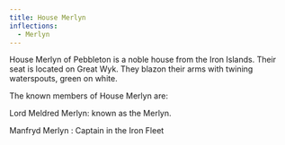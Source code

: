 ```yaml
---
title: House Merlyn
inflections:
  - Merlyn
---
```


House Merlyn of Pebbleton is a noble house from the Iron Islands. Their seat is located on Great Wyk. They blazon their arms with twining waterspouts, green on white.

The known members of House Merlyn are:

Lord Meldred Merlyn: known as the Merlyn.

Manfryd Merlyn : Captain in the Iron Fleet


